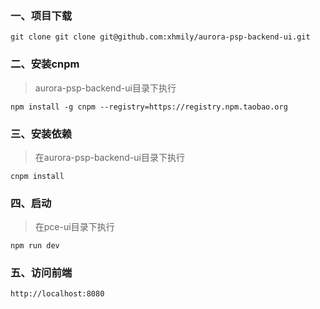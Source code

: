 ### 一、项目下载
```shell
git clone git clone git@github.com:xhmily/aurora-psp-backend-ui.git
```

### 二、安装cnpm

> aurora-psp-backend-ui目录下执行

```shell
npm install -g cnpm --registry=https://registry.npm.taobao.org
```

### 三、安装依赖

> 在aurora-psp-backend-ui目录下执行

```shell
cnpm install
```

### 四、启动

> 在pce-ui目录下执行

```shell
npm run dev
```

### 五、访问前端

```shell
http://localhost:8080
```

